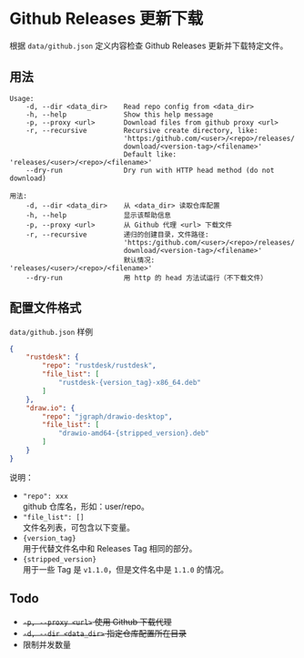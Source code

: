 # Github Releases 更新下载

根据 `data/github.json` 定义内容检查 Github Releases 更新并下载特定文件。

## 用法
```
Usage: 
    -d, --dir <data_dir>    Read repo config from <data_dir>
    -h, --help              Show this help message
    -p, --proxy <url>       Download files from github proxy <url>
    -r, --recursive         Recursive create directory, like: 
                            'https:/github.com/<user>/<repo>/releases/
                            download/<version-tag>/<filename>'
                            Default like: 'releases/<user>/<repo>/<filename>'
    --dry-run               Dry run with HTTP head method (do not download)

用法: 
    -d, --dir <data_dir>    从 <data_dir> 读取仓库配置
    -h, --help              显示该帮助信息
    -p, --proxy <url>       从 Github 代理 <url> 下载文件
    -r, --recursive         递归的创建目录，文件路径: 
                            'https:/github.com/<user>/<repo>/releases/
                            download/<version-tag>/<filename>'
                            默认情况: 'releases/<user>/<repo>/<filename>'
    --dry-run               用 http 的 head 方法试运行（不下载文件）
```

## 配置文件格式

`data/github.json` 样例

```json
{
    "rustdesk": {
        "repo": "rustdesk/rustdesk",
        "file_list": [
            "rustdesk-{version_tag}-x86_64.deb"
        ]
    },
    "draw.io": {
        "repo": "jgraph/drawio-desktop",
        "file_list": [
            "drawio-amd64-{stripped_version}.deb"
        ]
    }
}
```

说明：

- `"repo": xxx`  
github 仓库名，形如：user/repo。
- `"file_list": []`  
文件名列表，可包含以下变量。
- `{version_tag}`  
用于代替文件名中和 Releases Tag 相同的部分。
- `{stripped_version}`  
用于一些 Tag 是 `v1.1.0`，但是文件名中是 `1.1.0` 的情况。

## Todo

- ~~`-p, --proxy <url>` 使用 Github 下载代理~~
- ~~`-d, --dir <data_dir>` 指定仓库配置所在目录~~
- 限制并发数量